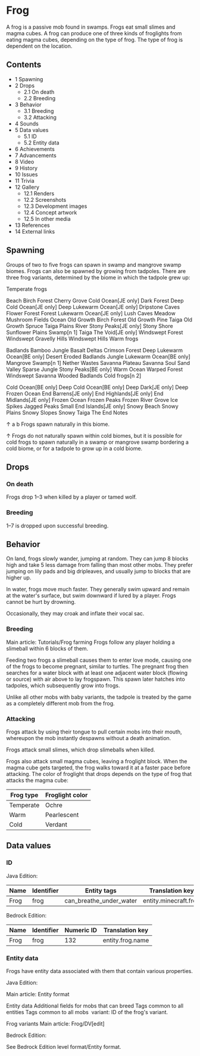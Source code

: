 # Frog
A frog is a passive mob found in swamps. Frogs eat small slimes and magma cubes. A frog can produce one of three kinds of froglights from eating magma cubes, depending on the type of frog. The type of frog is dependent on the location.

## Contents
- 1 Spawning
- 2 Drops
	- 2.1 On death
	- 2.2 Breeding
- 3 Behavior
	- 3.1 Breeding
	- 3.2 Attacking
- 4 Sounds
- 5 Data values
	- 5.1 ID
	- 5.2 Entity data
- 6 Achievements
- 7 Advancements
- 8 Video
- 9 History
- 10 Issues
- 11 Trivia
- 12 Gallery
	- 12.1 Renders
	- 12.2 Screenshots
	- 12.3 Development images
	- 12.4 Concept artwork
	- 12.5 In other media
- 13 References
- 14 External links

## Spawning
Groups of two to five frogs can spawn in swamp and mangrove swamp biomes. Frogs can also be spawned by growing from tadpoles.
There are three frog variants, determined by the biome in which the tadpole grew up:

 Temperate frogs

Beach
Birch Forest
Cherry Grove
Cold Ocean‌[JE  only]
Dark Forest
Deep Cold Ocean‌[JE  only]
Deep Lukewarm Ocean‌[JE  only]
Dripstone Caves
Flower Forest
Forest
Lukewarm Ocean‌[JE  only]
Lush Caves
Meadow
Mushroom Fields
Ocean
Old Growth Birch Forest
Old Growth Pine Taiga
Old Growth Spruce Taiga
Plains
River
Stony Peaks‌[JE  only]
Stony Shore
Sunflower Plains
Swamp[n 1]
Taiga
The Void‌[JE  only]
Windswept Forest
Windswept Gravelly Hills
Windswept Hills
 Warm frogs

Badlands
Bamboo Jungle
Basalt Deltas
Crimson Forest
Deep Lukewarm Ocean‌[BE  only]
Desert
Eroded Badlands
Jungle
Lukewarm Ocean‌[BE  only]
Mangrove Swamp[n 1]
Nether Wastes
Savanna Plateau
Savanna
Soul Sand Valley
Sparse Jungle
Stony Peaks‌[BE  only]
Warm Ocean
Warped Forest
Windswept Savanna
Wooded Badlands
 Cold frogs[n 2]

Cold Ocean‌[BE  only]
Deep Cold Ocean‌[BE  only]
Deep Dark‌[JE  only]
Deep Frozen Ocean
End Barrens‌[JE  only]
End Highlands‌[JE  only]
End Midlands‌[JE  only]
Frozen Ocean
Frozen Peaks
Frozen River
Grove
Ice Spikes
Jagged Peaks
Small End Islands‌[JE  only]
Snowy Beach
Snowy Plains
Snowy Slopes
Snowy Taiga
The End
Notes

↑ a b Frogs spawn naturally in this biome.

↑ Frogs do not naturally spawn within cold biomes, but it is possible for cold frogs to spawn naturally in a swamp or mangrove swamp bordering a cold biome, or for a tadpole to grow up in a cold biome.


## Drops
### On death
Frogs drop 1–3 when killed by a player or tamed wolf.

### Breeding
1–7 is dropped upon successful breeding.

## Behavior
On land, frogs slowly wander, jumping at random. They can jump 8 blocks high and take 5 less damage from falling than most other mobs. They prefer jumping on lily pads and big dripleaves, and usually jump to blocks that are higher up. 

In water, frogs move much faster. They generally swim upward and remain at the water's surface, but swim downward if lured by a player. Frogs cannot be hurt by drowning.

Occasionally, they may croak and inflate their vocal sac.

### Breeding
Main article: Tutorials/Frog farming
Frogs follow any player holding a slimeball within 6 blocks of them. 

Feeding two frogs a slimeball causes them to enter love mode, causing one of the frogs to become pregnant, similar to turtles. The pregnant frog then searches for a water block with at least one adjacent water block (flowing or source) with air above to lay frogspawn. This spawn later hatches into tadpoles, which subsequently grow into frogs.

Unlike all other mobs with baby variants, the tadpole is treated by the game as a completely different mob from the frog.

### Attacking
Frogs attack by using their tongue to pull certain mobs into their mouth, whereupon the mob instantly despawns without a death animation.

Frogs attack small slimes, which drop slimeballs when killed.

Frogs also attack small magma cubes, leaving a froglight block. When the magma cube gets targeted, the frog walks toward it at a faster pace before attacking. The color of froglight that drops depends on the type of frog that attacks the magma cube:

| Frog type | Froglight color |
|-----------|-----------------|
| Temperate | Ochre           |
| Warm      | Pearlescent     |
| Cold      | Verdant         |

## Data values
### ID
Java Edition:

| Name | Identifier | Entity tags             | Translation key       |
|------|------------|-------------------------|-----------------------|
| Frog | frog       | can_breathe_under_water | entity.minecraft.frog |

Bedrock Edition:

| Name | Identifier | Numeric ID | Translation key  |
|------|------------|------------|------------------|
| Frog | frog       | 132        | entity.frog.name |

### Entity data
Frogs have entity data associated with them that contain various properties.

Java Edition:

Main article: Entity format

 Entity data
Additional fields for mobs that can breed
Tags common to all entities
Tags common to all mobs
 variant: ID of the frog's variant.


Frog variants
Main article: Frog/DV[edit]

Bedrock Edition:

See Bedrock Edition level format/Entity format.

